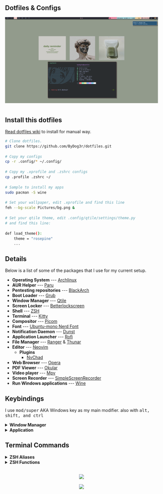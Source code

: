 ## Dotfiles & Configs

<!-- RICE PREVIEW -->
<div align="center">
   <a href="#--------">
      <img src="assets/rice-qtile.png" alt="Rice Preview">
   </a>
</div>


<h1>
  <a href="#--------">
    <img alt="" align="left" src="https://img.shields.io/github/stars/bydog3r/dotfiles?color=162026&labelColor=162026&style=for-the-badge"/>
  </a>
  <a href="#--------">
    <img alt="" align="right" src="https://badges.pufler.dev/visits/bydog3r/dotfiles?style=for-the-badge&color=162026&logoColor=white&labelColor=162026"/>
  </a>
</h1>

## Install this dotfiles
[Read dotfiles wiki](https://github.com/ByDog3r/dotfiles/wiki/INDEX-OF) to install for manual way.

```bash
# Clone dotfiles.
git clone https://github.com/ByDog3r/dotfiles.git

# Copy my configs
cp -r .config/* ~/.config/

# Copy my .xprofile and .zshrc configs
cp .profile .zshrc ~/

# Sample to install my apps
sudo pacman -S wine

# Set your wallpaper, edit .xprofile and find this line
feh --bg-scale Pictures/bg.png &

# Set your qtile theme, edit .config/qtile/settings/theme.py 
# and find this line:

def load_theme():
    theme = "rosepine"
    ...
```

## Details

Below is a list of some of the packages that I use for my current setup.

- **Operating System** --- [Archlinux](https://www.archlinux.org/)
- **AUR Helper** --- [Paru](https://aur.archlinux.org/packages/paru-git/)
- **Pentesting repositories** --- [BlackArch](https://blackarch.org/strap.sh)
- **Boot Loader** --- [Grub](https://wiki.archlinux.org/index.php/GRUB)
- **Window Manager** --- [Qtile](https://aur.archlinux.org/packages/qtile-git)
- **Screen Locker** --- [Betterlockscreen](https://aur.archlinux.org/packages/betterlockscreen)
- **Shell** --- [ZSH](https://www.zsh.org)
- **Terminal** --- [Kitty](https://wiki.archlinux.org/index.php/Kitty)
- **Compositor** --- [Picom](https://wiki.archlinux.org/index.php/Picom)
- **Font** --- [Ubuntu-mono Nerd Font](https://aur.archlinux.org/packages/nerd-fonts-ubuntu-mono)
- **Notification Daemon** --- [Dunst](https://wiki.archlinux.org/index.php/Dunst)
- **Application Launcher** --- [Rofi](https://wiki.archlinux.org/index.php/Rofi)
- **File Manager** --- [Ranger](https://aur.archlinux.org/packages/ranger-git) & [Thunar](https://docs.xfce.org/xfce/thunar/start)
- **Editor** --- [Neovim](https://aur.archlinux.org/packages/neovim-git)
  - **Plugins**
	- [NvChad](https://nvchad.github.io)
- **Web Browser** --- [Opera](https://www.opera.com)
- **PDF Viewer** --- [Okular](https://okular.kde.org)
- **Video player** --- [Mpv](https://aur.archlinux.org/packages/mpv-git)
- **Screen Recorder** --- [SimpleScreenRecorder](https://www.maartenbaert.be/simplescreenrecorder/)
- **Run Windows applications** --- [Wine](https://www.winehq.org)

## Keybindings
I use <kbd>mod/super</kbd> AKA Windows key as my main modifier.
also with <kbd>alt, shift, and ctrl</kbd>

<details>
<summary><b>Window Manager</b></summary>

| Keys                                 | Action                         |
| ------------------------------------ | ------------------------------ |
| <kbd>MOD + j</kbd>                   | Next windown (down)            |
| <kbd>MOD + k</kbd>                   | Next windown (up)              |
| <kbd>MOD + TAB</kbd>                 | Change layout                  |
| <kbd>CTRL + MOD + r</kbd>            | restart Qtile                  |
| <kbd>CTRL + MOD + q</kbd>            | shutdown Qtile                 |
| <kbd>MOD + w</kbd>                   | kill window                    |
| <kbd>MOD + RETURN</kbd>              | spawn terminal                 |
| <kbd>MOD + Print</kbd>               | Take Screenshot                |
| <kbd>MOD + SHIFT + Print</kbd>       | Screenshot to clipboard        |
| <kbd>MOD + [1-7]</kbd>               | Switch to workspace N (1-7)    |
| <kbd>MOD + SHIFT + [1-7]</kbd>       | Send window to workspace (1-7) |
| <kbd>MOD + f</kbd>                   | Full Screen                    |
| <kbd>MOD + x</kbd>                   | Hide bar                       |

</details>

<details>
<summary><b>Application</b></summary>
	
| keys                                 | Action                    |
|--------------------------------------|---------------------------|
| <kbd>MOD + m</kbd>                   | Rofi Menu                 |
| <kbd>MOD + SHIFT + m</kbd>           | Nav Menu                  |
| <kbd>MOD + b</kbd>                   | Run Opera                 |
| <kbd>MOD + e</kbd>                   | Run Thunar                |
| <kbd>MOD + r</kbd>                   | Run Redshift              |
| <kbd>MOD + SHIFT + r</kbd>           | Stop Redshift             |
</details>

## Terminal Commands

<details>
<summary><b>ZSH Aliases</b></summary>

| Command                              | Function                    |
|--------------------------------------|-----------------------------|
| update                               | Update and upgrade os-tools |
| install                              | Paru installer              |
| clone                                | Clone repositorie           |
| hclean                               | Clean terminal history      |
| uninstall                            | Pacman and paru uninstall   |
| neofetch                             | Run neofetch config         |

</details>

<details>
<summary><b>ZSH Functions</b></summary>

| Command                              | Function                          |
|--------------------------------------|-----------------------------------|
| rmk                                  | Remove file (forense function)    |
| mkt                                  | Make pentest directorys (s4vitar) |
| extractPorts                         | Extract Ports                     |

</details>


<br>

<p align="center"><img src="https://raw.githubusercontent.com/catppuccin/catppuccin/dev/assets/footers/gray0_ctp_on_line.svg?sanitize=true" /></p>
<p align="center"><a href="https://github.com/ByDog3r/dotfiles/blob/main/LICENSE"><img src="https://img.shields.io/static/v1.svg?style=flat-square&label=License&message=APACHE-2.0&logoColor=eceff4&logo=github&colorA=061115&colorB=67AFC1"/></a></p>
